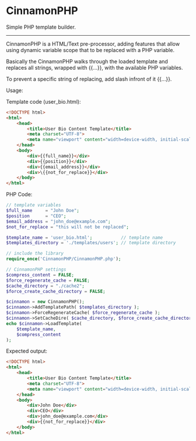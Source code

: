 CinnamonPHP
====================

Simple PHP template builder.

- - -

CinnamonPHP is a HTML/Text pre-processor, adding features that allow using dynamic variable scope that to be replaced with a PHP variable.

Basically the CinnamonPHP walks through the loaded template and replaces all strings, wrapped with {{...}}, with the available PHP variables.

To prevent a specific string of replacing, add slash infront of it \{{...}}.

Usage:

Template code (user_bio.html):
```HTML
<!DOCTYPE html>
<html>
	<head>
		<title>User Bio Content Template</title>
		<meta charset="UTF-8">
		<meta name="viewport" content="width=device-width, initial-scale=1.0">
	</head>
	<body>
		<div>{{full_name}}</div>
		<div>{{position}}</div>
		<div>{{email_address}}</div>
		<div>\{{not_for_replace}}</div>
	</body>
</html>
```

PHP Code:
```PHP
// template variables
$full_name     = "John Doe";
$position      = "CEO";
$email_address = "john_doe@example.com";
$not_for_replace = "this will not be replaced";

$template_name = 'user_bio.html';           // template name
$templates_directory = './templates/users'; // template directory

// include the library
require_once('CinnamonPHP/CinnamonPHP.php');

// CinnamonPHP settings
$compress_content = FALSE;
$force_regenerate_cache = FALSE;
$cache_directory = "./cache2";
$force_create_cache_directory = FALSE;

$cinnamon = new CinnamonPHP();
$cinnamon->AddTemplatePath( $templates_directory );
$cinnamon->ForceRegenerateCache( $force_regenerate_cache );
$cinnamon->SetCacheDire( $cache_directory, $force_create_cache_directory );
echo $cinnamon->LoadTemplate(
	$template_name,
	$compress_content
);
```

Expected output:
```HTML
<!DOCTYPE html>
<html>
	<head>
		<title>User Bio Content Template</title>
		<meta charset="UTF-8">
		<meta name="viewport" content="width=device-width, initial-scale=1.0">
	</head>
	<body>
		<div>John Doe</div>
		<div>CEO</div>
		<div>john_doe@example.com</div>
		<div>{{not_for_replace}}</div>
	</body>
</html>
```
